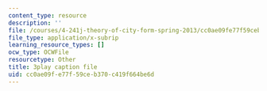 ```yaml
---
content_type: resource
description: ''
file: /courses/4-241j-theory-of-city-form-spring-2013/cc0ae09fe77f59ceb370c419f664be6d_Wf4_tmPw1As.srt
file_type: application/x-subrip
learning_resource_types: []
ocw_type: OCWFile
resourcetype: Other
title: 3play caption file
uid: cc0ae09f-e77f-59ce-b370-c419f664be6d
---
```

